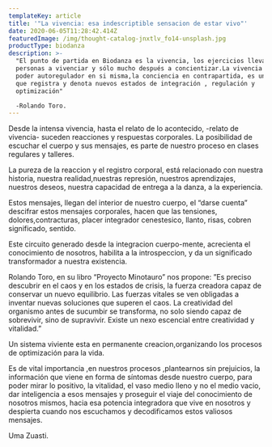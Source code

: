 ```yaml
---
templateKey: article
title: '"La vivencia: esa indescriptible sensacion de estar vivo"'
date: 2020-06-05T11:28:42.414Z
featuredImage: /img/thought-catalog-jnxtlv_fo14-unsplash.jpg
productType: biodanza
description: >-
  "El punto de partida en Biodanza es la vivencia, los ejercicios llevan a las
  personas a vivenciar y sólo mucho después a concientizar.La vivencia tiene un
  poder autoregulador en si misma,la conciencia en contrapartida, es un espejo
  que registra y denota nuevos estados de integración , regulación y
  optimización"

  -Rolando Toro.
---
```

Desde la intensa vivencia, hasta el relato de lo acontecido, -relato de vivencia- suceden reacciones y respuestas corporales. La posibilidad de escuchar el cuerpo y sus mensajes, es parte de nuestro proceso  en clases regulares y talleres.

La pureza de la reaccion y  el registro corporal, está relacionado con nuestra historia, nuestra realidad,nuestras represión, nuestros aprendizajes, nuestros deseos, nuestra capacidad de entrega a la danza, a la experiencia.

Estos mensajes, llegan del interior de nuestro cuerpo, el “darse cuenta” descifrar estos mensajes corporales, hacen que las tensiones, dolores,contracturas, placer integrador cenestesico, llanto, risas, cobren significado, sentido.

Este circuito generado desde la integracion cuerpo-mente, acrecienta el conocimiento de nosotros, habilita a la introspeccion, y da un significado transformador a nuestra existencia.

Rolando Toro, en su libro “Proyecto Minotauro” nos propone: ”Es preciso descubrir en el caos y en los estados de crisis, la fuerza creadora capaz de conservar un nuevo equilibrio. Las fuerzas vitales se ven obligadas a inventar nuevas soluciones que superen el caos. La creatividad del organismo antes de sucumbir se transforma, no solo siendo capaz de sobrevivir, sino de supravivir. Existe un nexo escencial entre creatividad y vitalidad.”

Un sistema viviente esta en permanente creacion,organizando los procesos de optimización para la vida.

Es de vital importancia ,en nuestros procesos ,plantearnos sin prejuicios, la información que viene en forma de síntomas desde nuestro cuerpo, para poder mirar lo positivo, la vitalidad, el vaso medio lleno y no el medio vacio, dar inteligencia a esos mensajes y proseguir el viaje del conocimiento de nosotros mismos, hacia esa potencia integradora que vive en nosotros y despierta cuando nos escuchamos y decodificamos estos valiosos mensajes.

Uma Zuasti.
